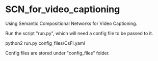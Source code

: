 # SCN_for_video_captioning
Using Semantic Compositional Networks for Video Captioning.

Run the script "run.py", which will need a config file to be passed to it.

python2 run.py config_files/CsFl.yaml

Config files are stored under "config_files" folder. 

